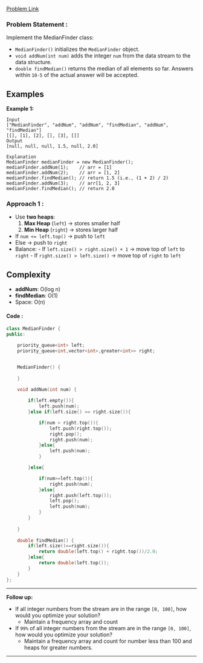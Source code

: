 [Problem Link](https://leetcode.com/problems/find-median-from-data-stream/description/)
### Problem Statement : 

Implement the MedianFinder class:

- `MedianFinder()` initializes the `MedianFinder` object.
- `void addNum(int num)` adds the integer `num` from the data stream to the data structure.
- `double findMedian()` returns the median of all elements so far. Answers within `10-5` of the actual answer will be accepted.
## Examples

**Example 1:**

```
Input
["MedianFinder", "addNum", "addNum", "findMedian", "addNum", "findMedian"]
[[], [1], [2], [], [3], []]
Output
[null, null, null, 1.5, null, 2.0]

Explanation
MedianFinder medianFinder = new MedianFinder();
medianFinder.addNum(1);    // arr = [1]
medianFinder.addNum(2);    // arr = [1, 2]
medianFinder.findMedian(); // return 1.5 (i.e., (1 + 2) / 2)
medianFinder.addNum(3);    // arr[1, 2, 3]
medianFinder.findMedian(); // return 2.0
```

### Approach 1 :

- Use **two heaps**:
	1. **Max Heap** (`left`) → stores smaller half
	2. **Min Heap** (`right`) → stores larger half
- If `num <= left.top()` → push to `left`
- Else → push to `right`
- Balance:
	   - If `left.size() > right.size() + 1` → move top of `left` to `right`
	   - If `right.size() > left.size()` → move top of `right` to `left`


## Complexity
- **addNum**: O(log n)
- **findMedian**: O(1)
- Space: O(n)

#### Code : 

```cpp
class MedianFinder {
public:

    priority_queue<int> left;
    priority_queue<int,vector<int>,greater<int>> right;


    MedianFinder() {
        
    }
    
    void addNum(int num) {

        if(left.empty()){
            left.push(num);
        }else if(left.size() == right.size()){

            if(num > right.top()){
                left.push(right.top());
                right.pop();
                right.push(num);
            }else{
                left.push(num);
            }

        }else{

            if(num>=left.top()){
                right.push(num);
            }else{
                right.push(left.top());
                left.pop();
                left.push(num);
            }
        }
        
    }
    
    double findMedian() {
        if(left.size()==right.size()){
            return double(left.top() + right.top())/2.0;
        }else{
            return double(left.top());
        }
    }
};

```

---

**Follow up:**

- If all integer numbers from the stream are in the range `[0, 100]`, how would you optimize your solution?
	- Maintain a frequency array and count
- If `99%` of all integer numbers from the stream are in the range `[0, 100]`, how would you optimize your solution?
	- Maintain a frequency array and count for number less than 100 and heaps for greater numbers.

---

